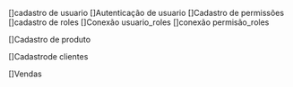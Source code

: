 []cadastro de usuario
[]Autenticação de usuario
[]Cadastro de permissões
[]cadastro de roles
[]Conexão usuario_roles
[]conexão permisão_roles

[]Cadastro de produto

[]Cadastrode clientes

[]Vendas


